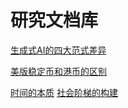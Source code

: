 # 研究文档库

[生成式AI的四大范式差异](https://ariesduan002.github.io/GenAI_4para.html)

[美版稳定币和港币的区别](https://ariesduan002.github.io/stablecoin.html)

[时间的本质](https://ariesduan002.github.io/abouttime.html)
[社会阶梯的构建](https://ariesduan002.github.io/socialladder.html)
